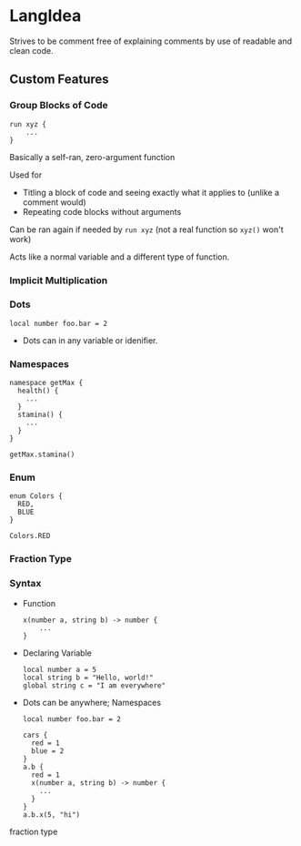 # LangIdea

Strives to be comment free of explaining comments by use of readable and clean code.

## Custom Features
  ### Group Blocks of Code 
    
  ```
  run xyz {
      ...
  }
  ```
  Basically a self-ran, zero-argument function
  
  Used for 
  - Titling a block of code and seeing exactly what it applies to (unlike a comment would)
  - Repeating code blocks without arguments

  Can be ran again if needed by `run xyz` (not a real function so `xyz()` won't work)
  
  Acts like a normal variable and a different type of function.

  ### Implicit Multiplication

  ### Dots 
  ```
  local number foo.bar = 2
  ```
  - Dots can in any variable or idenifier.
    
  ### Namespaces
  ```
  namespace getMax {
    health() {
      ...
    }
    stamina() {
      ...
    }
  }
  ```
  ```
  getMax.stamina()
  ```
  ### Enum
  ```
  enum Colors {
    RED,
    BLUE
  }
  ```
  ```
  Colors.RED
  ```

  ### Fraction Type

### Syntax
- Function
  ```
  x(number a, string b) -> number {
      ...
  }
  ```

- Declaring Variable
  ```
  local number a = 5
  local string b = "Hello, world!"
  global string c = "I am everywhere"
  ```


- Dots can be anywhere; Namespaces
  ```
  local number foo.bar = 2
  
  cars {
    red = 1
    blue = 2
  }
  a.b {
    red = 1
    x(number a, string b) -> number {
      ...
    }
  }
  a.b.x(5, "hi")
  
  ```
  
fraction type
